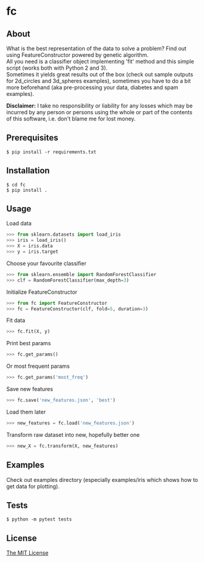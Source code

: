 # fc

## About

What is the best representation of the data to solve a problem? Find out using FeatureConstructor powered by genetic algorithm.<br> All you need is a classifier object implementing 'fit' method and this simple script (works both with Python 2 and 3).<br>
Sometimes it yields great results out of the box (check out sample outputs for 2d_circles and 3d_spheres examples), sometimes you have to do a bit more beforehand (aka pre-processing your data, diabetes and spam examples).

 __Disclaimer:__ I take no responsibility or liability for any losses which may be incurred by any person or persons using the whole or part of the contents of this software, i.e. don't blame me for lost money.<br>

## Prerequisites

```
$ pip install -r requirements.txt
```

## Installation

```
$ cd fc
$ pip install .
```

## Usage
Load data
```python
>>> from sklearn.datasets import load_iris
>>> iris = load_iris()
>>> X = iris.data
>>> y = iris.target
```
Choose your favourite classifier
```python
>>> from sklearn.ensemble import RandomForestClassifier
>>> clf = RandomForestClassifier(max_depth=3)
```
Initialize FeatureConstructor
```python
>>> from fc import FeatureConstructor
>>> fc = FeatureConstructor(clf, fold=5, duration=3)
```
Fit data
```python
>>> fc.fit(X, y)
```
Print best params
```python
>>> fc.get_params()
```
Or most frequent params
```python
>>> fc.get_params('most_freq')
```
Save new features
```python
>>> fc.save('new_features.json', 'best')
```
Load them later
```python
>>> new_features = fc.load('new_features.json')
```
Transform raw dataset into new, hopefully better one
```python
>>> new_X = fc.transform(X, new_features)
```
## Examples

Check out examples directory (especially examples/iris which shows how to get data for plotting).

## Tests

```
$ python -m pytest tests
```

## License
[The MIT License](LICENSE.md)
